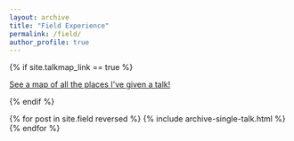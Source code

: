 ```yaml
---
layout: archive
title: "Field Experience"
permalink: /field/
author_profile: true
---
```


{% if site.talkmap_link == true %}

<p style="text-decoration:underline;"><a href="/talkmap.html">See a map of all the places I've given a talk!</a></p>

{% endif %}

{% for post in site.field reversed %}
  {% include archive-single-talk.html %}
{% endfor %}
